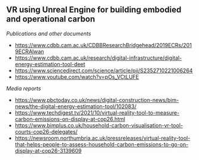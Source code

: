## VR using Unreal Engine for building embodied and operational carbon

*Publications and other documents* 
* https://www.cdbb.cam.ac.uk/CDBBResearchBridgehead/2019ECRs/2019ECRAlwan
* https://www.cdbb.cam.ac.uk/research/digital-infrastructure/digital-energy-estimation-tool-deet
* https://www.sciencedirect.com/science/article/pii/S2352710221006264
* https://www.youtube.com/watch?v=pOs_VCtLUFE

*Media reports* 
* https://www.pbctoday.co.uk/news/digital-construction-news/bim-news/the-digital-energy-estimation-tool/102083/
* https://www.techdigest.tv/2021/10/virtual-reality-tool-to-measure-carbon-emissions-on-display-at-cop26.html
* https://www.bimplus.co.uk/household-carbon-visualisation-vr-tool-courts-cop26-delegates/
* https://newsroom.northumbria.ac.uk/pressreleases/virtual-reality-tool-that-helps-people-to-assess-household-carbon-emissions-to-go-on-display-at-cop26-3139609
